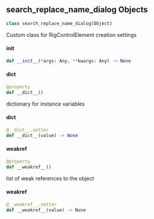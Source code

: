 ## search_replace_name_dialog Objects

```python
class search_replace_name_dialog(Object)
```

Custom class for RigControlElement creation settings

<a id="unreal.search_replace_name_dialog.__init__"></a>

#### __init__

```python
def __init__(*args: Any, **kwargs: Any) -> None
```

<a id="unreal.search_replace_name_dialog.__dict__"></a>

#### __dict__

```python
@property
def __dict__()
```

dictionary for instance variables

<a id="unreal.search_replace_name_dialog.__dict__"></a>

#### __dict__

```python
@__dict__.setter
def __dict__(value) -> None
```

<a id="unreal.search_replace_name_dialog.__weakref__"></a>

#### __weakref__

```python
@property
def __weakref__()
```

list of weak references to the object

<a id="unreal.search_replace_name_dialog.__weakref__"></a>

#### __weakref__

```python
@__weakref__.setter
def __weakref__(value) -> None
```

<a id="unreal.search_replace_entry"></a>